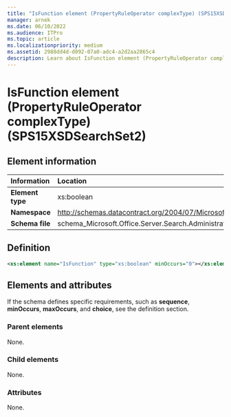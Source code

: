 ```yaml
---
title: "IsFunction element (PropertyRuleOperator complexType) (SPS15XSDSearchSet2)"
manager: arnek
ms.date: 06/10/2022
ms.audience: ITPro
ms.topic: article
ms.localizationpriority: medium
ms.assetid: 2988dd4d-d092-07a0-adc4-a2d2aa2865c4
description: Learn about IsFunction element (PropertyRuleOperator complexType) (SPS15XSDSearchSet2).
---
```


# IsFunction element (PropertyRuleOperator complexType) (SPS15XSDSearchSet2)



## Element information

|Information|Location|
|:-----|:-----|
|**Element type** |xs:boolean  |
|**Namespace** |http://schemas.datacontract.org/2004/07/Microsoft.Office.Server.Search.Administration   |
|**Schema file** |schema_Microsoft.Office.Server.Search.Administration.xsd   |

## Definition

```XML
<xs:element name="IsFunction" type="xs:boolean" minOccurs="0"></xs:element>

```

## Elements and attributes

If the schema defines specific requirements, such as **sequence**, **minOccurs**, **maxOccurs**, and **choice**, see the definition section.

### Parent elements

None.

### Child elements

None.

### Attributes

None.
